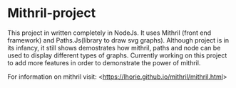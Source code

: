 # Mithril-project
This project in written completely in NodeJs. It uses Mithril (front end framework) and Paths.Js(library to draw svg graphs).
Although project is in its infancy, it still shows demostrates how mithril, paths and node can be used to display different types of graphs.
Currently working on this project to add more features in order to demonstrate the power of mithril.

For information on mithril visit: <<https://lhorie.github.io/mithril/mithril.html>>
